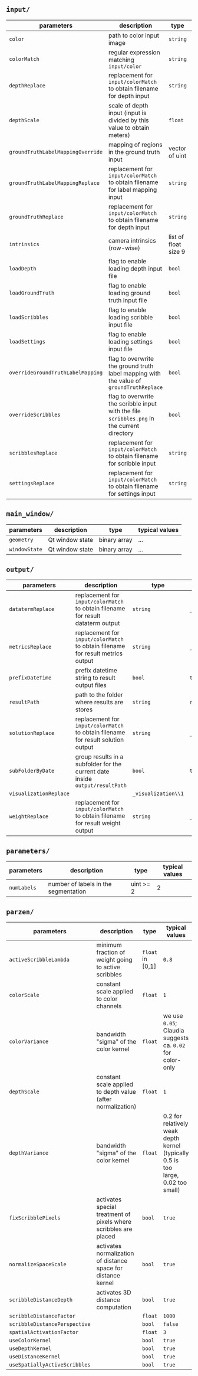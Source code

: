 ## `input/` ##

parameters                        | description | type | typical values
--------------------------------- | --- | --- | ---
`color`                           | path to color input image | `string` | `images/example_color.png`
`colorMatch`                      | regular expression matching `input/color` | `string` | `_color(\\..*)`
`depthReplace`                    | replacement for `input/colorMatch` to obtain filename for depth input | `string` |  `_depth_filled_colorization\\1`
`depthScale`                      | scale of depth input (input is divided by this value to obtain meters) | `float` | `10000`
`groundTruthLabelMappingOverride` | mapping of regions in the ground truth input | vector of uint | `"0,0,0,2,0,1,1,0,0,3"`
`groundTruthLabelMappingReplace`  | replacement for `input/colorMatch` to obtain filename for label mapping input | `string` | `_label_mapping.txt`
`groundTruthReplace`              | replacement for `input/colorMatch` to obtain filename for depth input | `string` | `_label\\1`
`intrinsics`                      | camera intrinsics (row-wise) | list of float size 9 | `"525,0,319.5,0,525,239.5,0,0,1"`
`loadDepth`                       | flag to enable loading depth input file | `bool` | `true`
`loadGroundTruth`                 | flag to enable loading ground truth input file | `bool` | `true`
`loadScribbles`                   | flag to enable loading scribble input file | `bool` | `true`
`loadSettings`                    | flag to enable loading settings input file | `bool` | `true`
`overrideGroundTruthLabelMapping` | flag to overwrite the ground truth label mapping with the value of `groundTruthReplace` | `bool` | `false`
`overrideScribbles`               | flag to overwrite the scribble input with the file `scribbles.png` in the current directory | `bool` | `false`
`scribblesReplace`                | replacement for `input/colorMatch` to obtain filename for scribble input | `string` | `_scribbles\\1`
`settingsReplace`                 | replacement for `input/colorMatch` to obtain filename for settings input | `string` | `_settings.ini`



## `main_window/` ##

parameters    | description     | type         | typical values
------------- | --------------- | ------------ | --------------
`geometry`    | Qt window state | binary array | ...
`windowState` | Qt window state | binary array | ...



## `output/` ##

parameters             | description | type | typical values
---------------------- | --- | --- | ---
`datatermReplace`      | replacement for `input/colorMatch` to obtain filename for result dataterm output | `string` | `_dataterm_normalized\\1`
`metricsReplace`       | replacement for `input/colorMatch` to obtain filename for result metrics output | `string` | `_metrics.txt`
`prefixDateTime`       | prefix datetime string to result output files | `bool` | `true`
`resultPath`           | path to the folder where results are stores | `string` | `results`
`solutionReplace`      | replacement for `input/colorMatch` to obtain filename for result solution output | `string` | `_solution\\1`
`subFolderByDate`      | group results in a subfolder for the current date inside `output/resultPath` | `bool` | `true`
`visualizationReplace` |   | `_visualization\\1`
`weightReplace`        | replacement for `input/colorMatch` to obtain filename for result weight output | `string` | `_weight_normalized\\1`



## `parameters/` ##

parameters | description | type | typical values
--- | --- | --- | ---
`numLabels` | number of labels in the segmentation | uint >= 2 | 2



## `parzen/` ##

parameters                     | description | type | typical values
------------------------------ | --- | --- | ---
`activeScribbleLambda`         | minimum fraction of weight going to active scribbles | `float` in [0,1] | `0.8`
`colorScale`                   | constant scale applied to color channels | `float` | `1`
`colorVariance`                | bandwidth "sigma" of the color kernel | `float` | we use `0.05`; Claudia suggests ca. `0.02` for color-only
`depthScale`                   | constant scale applied to depth value (after normalization) | `float` | `1`
`depthVariance`                | bandwidth "sigma" of the color kernel | `float` | 0.2 for relatively weak depth kernel (typically 0.5 is too large, 0.02 too small)
`fixScribblePixels`            | activates special treatment of pixels where scribbles are placed | `bool` | `true`
`normalizeSpaceScale`          | activates normalization of distance space for distance kernel | `bool` | `true`
`scribbleDistanceDepth`        | activates 3D distance computation | `bool` | `true`
`scribbleDistanceFactor`       | | `float` | `1000`
`scribbleDistancePerspective`  | | `bool` | `false`
`spatialActivationFactor`      | | `float` | `3`
`useColorKernel`               | | `bool` | `true`
`useDepthKernel`               | | `bool` | `true`
`useDistanceKernel`            | | `bool` | `true`
`useSpatiallyActiveScribbles`  | | `bool` | `true`


